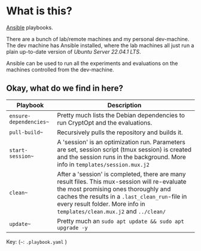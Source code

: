 # What is this?

[Ansible](https://ansible.com) playbooks.

There are a bunch of lab/remote machines and my personal dev-machine.
The dev machine has Ansible installed, where the lab machines all just run a plain up-to-date version of _Ubuntu Server 22.04.1 LTS_.

Ansible can be used to run all the experiments and evaluations on the machines controlled from the dev-machine.


## Okay, what do we find in here?

| Playbook | Description |
|-----|----
| `ensure-dependencies~` | Pretty much lists the Debian dependencies to run CryptOpt and the evaluations. |
| `pull-build~`          | Recursively pulls the repository and builds it. |
| `start-session~`       | A 'session' is an optimization run. Parameters are set, session script (tmux session) is created and the session runs in the background.  More info in `templates/session.mux.j2`| 
| `clean~`               | After a 'session' is completed, there are many result files. This mux-session will re-evaluate the most promising ones thoroughly and caches the results in a `.last_clean_run`-file in every result folder. More info in `templates/clean.mux.j2` and `../clean/`| 
| `update~`              | Pretty much an `sudo apt update && sudo apt upgrade -y`| 

Key: (`~`: `.playbook.yaml` )





